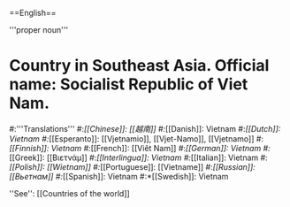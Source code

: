 ==English==

'''proper noun'''

# Country in Southeast Asia. Official name: Socialist Republic of Viet Nam.
#:'''Translations'''
#:*[[Chinese]]: [[越南]]
#:*[[Danish]]: Vietnam
#:*[[Dutch]]: Vietnam
#:*[[Esperanto]]: [[Vjetnamio]], [[Vjet-Namo]], [[Vjetnamo]]
#:*[[Finnish]]: Vietnam
#:*[[French]]: [[Viêt Nam]]
#:*[[German]]: Vietnam
#:*[[Greek]]: [[Βιετνάμ]]
#:*[[Interlingua]]: Vietnam
#:*[[Italian]]: Vietnam
#:*[[Polish]]: [[Wietnam]]
#:*[[Portuguese]]: [[Vietname]]
#:*[[Russian]]: [[Вьетнам]]
#:*[[Spanish]]: Vietnam
#:*[[Swedish]]: Vietnam

''See'': [[Countries of the world]]